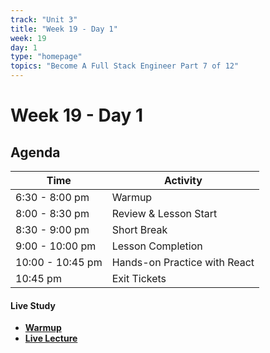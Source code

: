 ```yaml
---
track: "Unit 3"
title: "Week 19 - Day 1"
week: 19
day: 1
type: "homepage"
topics: "Become A Full Stack Engineer Part 7 of 12"
---
```



# Week 19 - Day 1 


## Agenda

| Time  | Activity |
| ----- | ------ |
| 6:30 - 8:00 pm | Warmup |
| 8:00 - 8:30 pm | Review & Lesson Start |
| 8:30 - 9:00 pm | Short Break |
| 9:00 - 10:00 pm | Lesson Completion |
| 10:00 - 10:45 pm | Hands-on Practice with React |
| 10:45 pm | Exit Tickets |


#### Live Study
- [**Warmup**](/unit3/week-19/day-1/warmup)
- [**Live Lecture**](/unit3/week-19/day-1/slides)

